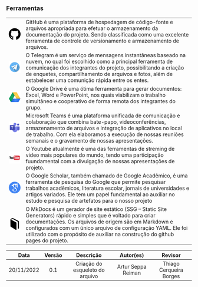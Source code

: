 
<h3> Ferramentas </h3>

<!-- NÃO É PRECISO CONFIGURAR O TAMANHO DAS IMAGENS, A TABELA REGULA O TAMANHO SOZINHA!!! -->
|     |     | 
| :-: | :- |
| <img src="../assets/img/logos/github.png" width="200"> | GitHub é uma plataforma de hospedagem de código-fonte e arquivos apropriada para efetuar o armazenamento da documentação do projeto. Sendo classificada como uma excelente ferramenta de controle de versionamento e armazenamento de arquivos. |
| <img src="../assets/img/logos/telegram.png" width="200"> | O Telegram é um serviço de mensagens instantâneas baseado na nuvem, no qual foi escolhido como a principal ferramenta de comunicação dos integrantes do projeto, possibilitando a criação de enquetes, compartilhamento de arquivos e fotos, além de estabelecer uma comunição rápida entre os entes.  |
| <img src="../assets/img/logos/drive.png" width="200"> | O Google Drive é uma ótima ferramenta para gerar documentos: Excel, Word e PowerPoint, nos quais viabilizam o trabalho simultâneo e cooperativo de forma remota dos integrantes do grupo. |
| <img src="../assets/img/logos/teams.png" width="200"> | Microsoft Teams é uma plataforma unificada de comunicação e colaboração que combina bate-papo, videoconferências, armazenamento de arquivos e integração de aplicativos no local de trabalho. Com ela elaboramos a execução de nossas reuniões semanais e o gravamento de nossas apresentações. |
| <img src="../assets/img/logos/youtube.png" width="200"> | O Youtube atualmente é uma das ferramentas de streming de video mais populares do mundo, tendo uma participação fuundamental com a divulgação de nossas apresentações de projeto.  |
| <img src="../assets/img/logos/scholar-google.png" width="200"> | O Google Scholar, também chamado de Google Acadêmico, é uma ferramenta de pesquisa do Google que permite pesquisar trabalhos acadêmicos, literatura escolar, jornais de universidades e artigos variados. Ele tem um papel fundamental ao auxiliar no estudo e pesquisa de artefatos para o nosso projeto |
|  <img src="../assets/img/logos/mkdocs.png" width="200"> | O MkDocs é um gerador de site estático (SSG – Static Site Generators) rápido e simples que é voltado para criar documentações. Os arquivos de origem são em Markdown e configurados com um único arquivo de configuração YAML. Ele foi utilizado com o propósito de auxiliar na construção do github pages do projeto. |

|    Data    | Versão |                         Descrição                         |          Autor(es)           |           Revisor            |
| :--------: | :----: | :-------------------------------------------------------: | :--------------------------: | :--------------------------: |
| 20/11/2022 |  0.1   |             Criação do esqueleto do arquivo               | Artur Seppa Reiman           |  Thiago Cerqueira Borges     |
